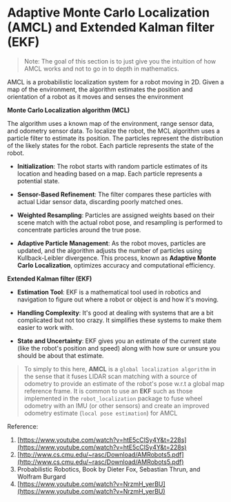 # Adaptive Monte Carlo Localization (AMCL) and Extended Kalman filter (EKF)

> Note: The goal of this section is to just give you the intuition of how AMCL works and not to go in to depth in mathematics.

AMCL is a probabilistic localization system for a robot moving in 2D. Given a map of the environment, the algorithm estimates the position and orientation of a robot as it moves and senses the environment



**Monte Carlo Localization algorithm (MCL)**

The algorithm uses a known map of the environment, range sensor data, and odometry sensor data. To localize the robot, the MCL algorithm uses a particle filter to estimate its position. The particles represent the distribution of the likely states for the robot. Each particle represents the state of the robot.

* **Initialization**: The robot starts with random particle estimates of its location and heading based on a map. Each particle represents a potential state.

* **Sensor-Based Refinement**: The filter compares these particles with actual Lidar sensor data, discarding poorly matched ones.

* **Weighted Resampling**: Particles are assigned weights based on their scene match with the actual robot pose, and resampling is performed to concentrate particles around the true pose.

* **Adaptive Particle Management**: As the robot moves, particles are updated, and the algorithm adjusts the number of particles using Kullback-Leibler divergence. This process, known as **Adaptive Monte Carlo Localization**, optimizes accuracy and computational efficiency.

**Extended Kalman filter (EKF)**

* **Estimation Tool**: EKF is a mathematical tool used in robotics and navigation to figure out where a robot or object is and how it's moving.

* **Handling Complexity**: It's good at dealing with systems that are a bit complicated but not too crazy. It simplifies these systems to make them easier to work with.

* **State and Uncertainty**: EKF gives you an estimate of the current state (like the robot's position and speed) along with how sure or unsure you should be about that estimate.

> To simply to this here, **AMCL** is a `global localization algorithm` in the sense that it fuses LIDAR scan matching with a source of odometry to provide an estimate of the robot's pose w.r.t a global map reference frame. It is common to use an **EKF** such as those implemented in the `robot_localization` package to fuse wheel odometry with an IMU (or other sensors) and create an improved odometry estimate (`local pose estimation`) for AMCL


Reference:

1.  [https://www.youtube.com/watch?v=htE5cClSy4Y&t=228s](https://www.youtube.com/watch?v=htE5cClSy4Y&t=228s)
2. [http://www.cs.cmu.edu/~rasc/Download/AMRobots5.pdf](http://www.cs.cmu.edu/~rasc/Download/AMRobots5.pdf)
3. Probabilistic Robotics, Book by Dieter Fox, Sebastian Thrun, and Wolfram Burgard
4.  [https://www.youtube.com/watch?v=NrzmH_yerBU](https://www.youtube.com/watch?v=NrzmH_yerBU)



